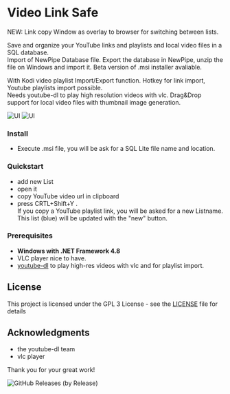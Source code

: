 # Video Link Safe

NEW: Link copy Window as overlay to browser for switching between lists.

Save and organize your YouTube links and playlists and local video files in a SQL database.  
Import of NewPipe Database file. Export the database in NewPipe, unzip the file on Windows and import it. 
Beta version of .msi installer avaliable.
  
With Kodi video playlist Import/Export function. Hotkey for link import, Youtube playlists import possible.  
Needs youtube-dl to play high resolution videos with vlc.  Drag&Drop support for local video files with thumbnail image generation. 

 ![UI](grid1.JPG) ![UI](grid2.JPG)
   
   
### Install

- Execute .msi file, you will be ask for a SQL Lite file name and location. 

### Quickstart

- add new List
- open it
- copy YouTube video url in clipboard
- press CRTL+Shift+Y .  
If you copy a YouTube playlist link, you will be asked for a new Listname. This list (blue) will be updated with the "new" button.
 
### Prerequisites

- **Windows with .NET Framework 4.8** 
- VLC player nice to have.
- [youtube-dl](https://github.com/ytdl-org/youtube-dl/releases) to play high-res videos with vlc and for playlist import.  

 
## License

This project is licensed under the GPL 3 License - see the [LICENSE](LICENSE) file for details

## Acknowledgments

* the youtube-dl team
* vlc player

Thank you for your great work!
 
 
![GitHub Releases (by Release)](https://img.shields.io/github/downloads/Isayso/VideoLinkSafe/total)

